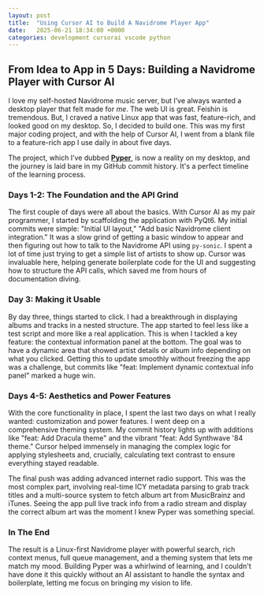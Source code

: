```yaml
---
layout: post
title:  "Using Cursor AI to Build A Navidrome Player App"
date:   2025-06-21 18:34:00 +0000
categories: development cursorai vscode python
---
```


## From Idea to App in 5 Days: Building a Navidrome Player with Cursor AI

I love my self-hosted Navidrome music server, but I’ve always wanted a desktop player that felt made for *me*. The web UI is great. Feishin is tremendous. But, I craved a native Linux app that was fast, feature-rich, and looked good on my desktop. So, I decided to build one. This was my first major coding project, and with the help of Cursor AI, I went from a blank file to a feature-rich app I use daily in about five days.

The project, which I’ve dubbed **[Pyper](https://github.com/chartzngrafs/pyper-app)**, is now a reality on my desktop, and the journey is laid bare in my GitHub commit history. It's a perfect timeline of the learning process.

### Days 1-2: The Foundation and the API Grind

The first couple of days were all about the basics. With Cursor AI as my pair programmer, I started by scaffolding the application with PyQt6. My initial commits were simple: "Initial UI layout," "Add basic Navidrome client integration." It was a slow grind of getting a basic window to appear and then figuring out how to talk to the Navidrome API using `py-sonic`. I spent a lot of time just trying to get a simple list of artists to show up. Cursor was invaluable here, helping generate boilerplate code for the UI and suggesting how to structure the API calls, which saved me from hours of documentation diving.

### Day 3: Making it Usable

By day three, things started to click. I had a breakthrough in displaying albums and tracks in a nested structure. The app started to feel less like a test script and more like a real application. This is when I tackled a key feature: the contextual information panel at the bottom. The goal was to have a dynamic area that showed artist details or album info depending on what you clicked. Getting this to update smoothly without freezing the app was a challenge, but commits like "feat: Implement dynamic contextual info panel" marked a huge win.

### Days 4-5: Aesthetics and Power Features

With the core functionality in place, I spent the last two days on what I really wanted: customization and power features. I went deep on a comprehensive theming system. My commit history lights up with additions like "feat: Add Dracula theme" and the vibrant "feat: Add Synthwave '84 theme." Cursor helped immensely in managing the complex logic for applying stylesheets and, crucially, calculating text contrast to ensure everything stayed readable.

The final push was adding advanced internet radio support. This was the most complex part, involving real-time ICY metadata parsing to grab track titles and a multi-source system to fetch album art from MusicBrainz and iTunes. Seeing the app pull live track info from a radio stream and display the correct album art was the moment I knew Pyper was something special.

### In The End

The result is a Linux-first Navidrome player with powerful search, rich context menus, full queue management, and a theming system that lets me match my mood. Building Pyper was a whirlwind of learning, and I couldn't have done it this quickly without an AI assistant to handle the syntax and boilerplate, letting me focus on bringing my vision to life.